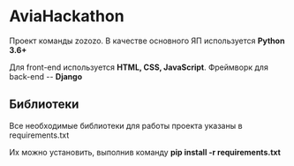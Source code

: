 # AviaHackathon

Проект команды zozozo. В качестве основного ЯП используется <b>Python 3.6+</b>

Для front-end используется <b>HTML, CSS, JavaScript</b>. Фреймворк для back-end -- <b> Django </b>

## Библиотеки

Все необходимые библиотеки для работы проекта указаны в requirements.txt

Их можно установить, выполнив команду <b>pip install -r requirements.txt</b>

